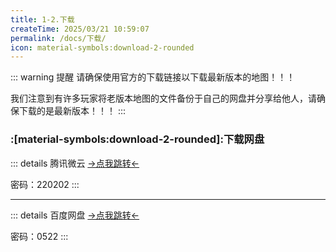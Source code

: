 ```yaml
---
title: 1-2.下载
createTime: 2025/03/21 10:59:07
permalink: /docs/下载/
icon: material-symbols:download-2-rounded
---
```

::: warning 提醒
请确保使用官方的下载链接以下载最新版本的地图！！！

我们注意到有许多玩家将老版本地图的文件备份于自己的网盘并分享给他人，请确保下载的是最新版本！！！
:::

### :[material-symbols:download-2-rounded]:下载网盘

::: details 腾讯微云
[-&gt;点我跳转&lt;-](https://share.weiyun.com/32bE9lbS)

密码：220202
:::

---

::: details 百度网盘
[-&gt;点我跳转&lt;-](https://pan.baidu.com/s/1iRtA4dKu1mps3Qc86gfA9A)

密码：0522
:::
